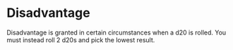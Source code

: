 # Disadvantage
Disadvantage is granted in certain circumstances when a d20 is rolled. You must instead roll 2 d20s and pick the lowest result.